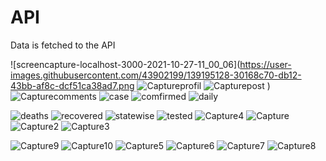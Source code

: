 # API
Data is fetched to the API

![screencapture-localhost-3000-2021-10-27-11_00_06](https://user-images.githubusercontent.com/43902199/139195128-30168c70-db12-43bb-af8c-dcf51ca38ad7.png
![Captureprofil](https://user-images.githubusercontent.com/43902199/139195141-df42b4eb-be24-4d61-824a-2f1cfbdaf48e.PNG)
![Capturepost](https://user-images.githubusercontent.com/43902199/139195150-679f2f0f-f300-4916-a5e9-e2d82e4a4c27.PNG)
)
![Capturecomments](https://user-images.githubusercontent.com/43902199/139195162-b38c3a7f-d538-4a5b-b68f-3ff7015a80e5.PNG)
![case](https://user-images.githubusercontent.com/43902199/139195175-ecf29b60-544b-4560-a5f6-4a21511dfabd.PNG)
![comfirmed](https://user-images.githubusercontent.com/43902199/139195184-ba12cd91-b7af-4a5e-a86e-152b7c823d17.PNG)
![daily](https://user-images.githubusercontent.com/43902199/139195195-aad56591-f35e-4130-a9c8-fc7489bc5fbe.PNG)

![deaths](https://user-images.githubusercontent.com/43902199/139195207-4c48659d-01e3-48b7-b653-69e800457eb3.PNG)
![recovered](https://user-images.githubusercontent.com/43902199/139195219-d8aab022-02eb-414a-b887-9924331a11c1.PNG)
![statewise](https://user-images.githubusercontent.com/43902199/139195230-6bd44745-a59e-465a-9b4d-cccf79426f0a.PNG)
![tested](https://user-images.githubusercontent.com/43902199/139195242-8caf6acf-ffb7-47f7-97d7-388998d92bee.PNG)
![Capture4](https://user-images.githubusercontent.com/43902199/139195264-33ad0cdf-ae66-4507-b794-7079f896039e.PNG)
![Capture](https://user-images.githubusercontent.com/43902199/139195270-ff0b14e0-d4a6-4691-9f66-53bbeab40847.PNG)
![Capture2](https://user-images.githubusercontent.com/43902199/139195272-8798d6f4-cde8-438c-8da9-c5b1f375c7d4.PNG)
![Capture3](https://user-images.githubusercontent.com/43902199/139195275-78850ae5-eb6e-47b3-b5ff-802f843ee477.PNG)

![Capture9](https://user-images.githubusercontent.com/43902199/139195303-3ea955fd-2fcb-414f-9052-97d529b90312.PNG)
![Capture10](https://user-images.githubusercontent.com/43902199/139195307-c8fb6455-f944-4928-9761-b1d071e9135a.PNG)
![Capture5](https://user-images.githubusercontent.com/43902199/139195309-3a5f9b47-0018-4388-bbd0-ae5683083399.PNG)
![Capture6](https://user-images.githubusercontent.com/43902199/139195313-92b75587-3012-4307-8c0a-46d23851c77c.PNG)
![Capture7](https://user-images.githubusercontent.com/43902199/139195319-f020d2cf-9263-4f94-b1d0-446917a6bb15.PNG)
![Capture8](https://user-images.githubusercontent.com/43902199/139195320-90f29757-515a-485b-bca0-8e1125ed5c65.PNG)

